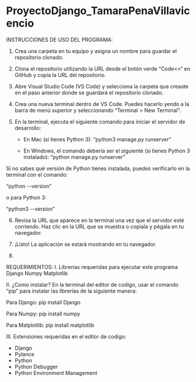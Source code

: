 # ProyectoDjango_TamaraPenaVillavicencio

INSTRUCCIONES DE USO DEL PROGRAMA:
1. Crea una carpeta en tu equipo y asigna un nombre para guardar el repositorio clonado.
   
2. Clona el repositorio utilizando la URL desde el botón verde "Code<>“ en GitHub y copia la URL del repositorio.

3. Abre Visual Studio Code (VS Code) y selecciona la carpeta que creaste en el paso anterior donde se guardará el repositorio clonado.

4. Crea una nueva terminal dentro de VS Code. Puedes hacerlo yendo a la barra de menú superior y seleccionando “Terminal > New Terminal”.

5. En la terminal, ejecuta el siguiente comando para iniciar el servidor de desarrollo:

   - En Mac (si tienes Python 3):
     “python3 manage.py runserver”

   - En Windows, el comando debería ser el siguiente (si tienes Python 3 instalado):
     “python manage.py runserver”

Si no sabes qué versión de Python tienes instalada, puedes verificarlo en la terminal con el comando:

   “python --version”

   o para Python 3:

   “python3 --version”

6. Revisa la URL que aparece en la terminal una vez que el servidor esté corriendo. Haz clic en la URL que se muestra o copiala y pégala en tu navegador.

7. ¡Listo! La aplicación se estará mostrando en tu navegador.
8. 

REQUERIMIENTOS:
I. Librerias requeridas para ejecutar este programa
Django
Numpy
Matplotlib

II. ¿Como instalar?
En la terminal del editor de codigo, usar el comando “pip” para instalar las librerías de la siguiente manera:

Para Django:
pip install Django

Para Numpy:
pip install numpy

Para Matplotlib:
pip install matplotlib

III. Extensiones requeridas en el editor de codigo:
- Django
- Pylance
- Python
- Python Debugger
- Python Environment Management
